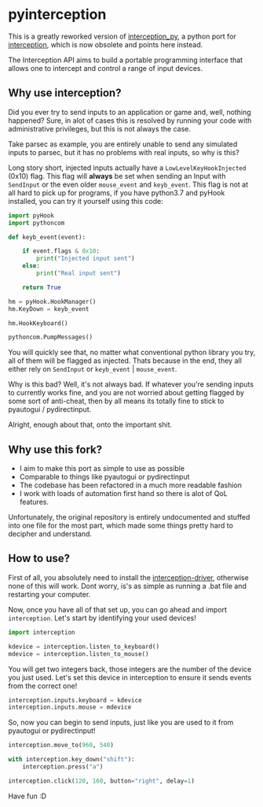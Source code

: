 # pyinterception
This is a greatly reworked version of [interception_py][wrp], a python port for [interception][c_ception], which is now obsolete and points here instead.

The Interception API aims to build a portable programming interface that allows one to intercept and control a range of input devices.

## Why use interception?
Did you ever try to send inputs to an application or game and, well, nothing happened? Sure, in alot of cases this is resolved by running your
code with administrative privileges, but this is not always the case.

Take parsec as example, you are entirely unable to send any simulated inputs to parsec, but it has no problems with real inputs, so why is this?

Long story short, injected inputs actually have a `LowLevelKeyHookInjected` (0x10) flag. This flag will **always** be set when sending an Input with `SendInput` or the even older `mouse_event` and `keyb_event`. This flag is not at all hard to pick up for programs, if you have python3.7 and pyHook installed, you can try it yourself using this code:

```py
import pyHook
import pythoncom

def keyb_event(event):

    if event.flags & 0x10:
        print("Injected input sent")
    else:
        print("Real input sent")

    return True

hm = pyHook.HookManager()
hm.KeyDown = keyb_event

hm.HookKeyboard()

pythoncom.PumpMessages()
```
You will quickly see that, no matter what conventional python library you try, all of them will be flagged as injected. Thats because in the end, they all either rely on `SendInput` or `keyb_event` | `mouse_event`.

Why is this bad? Well, it's not always bad. If whatever you're sending inputs to currently works fine, and you are not worried about getting flagged by some sort of anti-cheat, then by all means its totally fine to stick to pyautogui / pydirectinput.

Alright, enough about that, onto the important shit.

## Why use this fork?
- I aim to make this port as simple to use as possible
- Comparable to things like pyautogui or pydirectinput
- The codebase has been refactored in a much more readable fashion
- I work with loads of automation first hand so there is alot of QoL features.

Unfortunately, the original repository is entirely undocumented and stuffed into one file for the most part,
which made some things pretty hard to decipher and understand.


## How to use?
First of all, you absolutely need to install the [interception-driver][c_ception], otherwise none of this will work. Dont worry, is's as simple as running a .bat file and restarting your computer.

Now, once you have all of that set up, you can go ahead and import `interception`. Let's start by identifying your used devices!

```py
import interception

kdevice = interception.listen_to_keyboard()
mdevice = interception.listen_to_mouse()
```
You will get two integers back, those integers are the number of the device you just used. Let's set this device in interception to ensure it sends events from the correct one!
```py
interception.inputs.keyboard = kdevice
interception.inputs.mouse = mdevice
```

So, now you can begin to send inputs, just like you are used to it from pyautogui or pydirectinput!
```py
interception.move_to(960, 540)

with interception.key_down("shift"):
    interception.press("a")

interception.click(120, 160, button="right", delay=1)
```

Have fun :D

[wrp]: https://github.com/cobrce/interception_py
[c_ception]: https://github.com/oblitum/Interception
